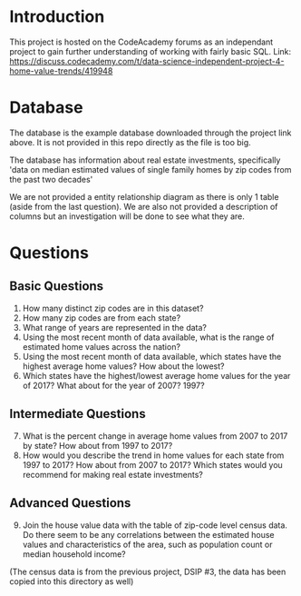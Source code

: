 # Introduction
This project is hosted on the CodeAcademy forums as an independant project to gain further understanding of working with fairly basic SQL.
Link: https://discuss.codecademy.com/t/data-science-independent-project-4-home-value-trends/419948

# Database
The database is the example database downloaded through the project link above. It is not provided in this repo directly as the file is too big.

The database has information about real estate investments, specifically 'data on median estimated values of single family homes by zip codes from the past two decades'

We are not provided a entity relationship diagram as there is only 1 table (aside from the last question). We are also not provided a description of columns but an investigation will be done to see what they are.

# Questions
## Basic Questions
1. How many distinct zip codes are in this dataset?
2. How many zip codes are from each state?
3. What range of years are represented in the data?
4. Using the most recent month of data available, what is the range of estimated home values across the nation?
5. Using the most recent month of data available, which states have the highest average home values? How about the lowest?
6. Which states have the highest/lowest average home values for the year of 2017? What about for the year of 2007? 1997?

## Intermediate Questions
7. What is the percent change in average home values from 2007 to 2017 by state? How about from 1997 to 2017?
8. How would you describe the trend in home values for each state from 1997 to 2017? How about from 2007 to 2017? Which states would you recommend for making real estate investments?

## Advanced Questions
9. Join the house value data with the table of zip-code level census data. Do there seem to be any correlations between the estimated house values and characteristics of the area, such as population count or median household income?

(The census data is from the previous project, DSIP #3, the data has been copied into this directory as well)

